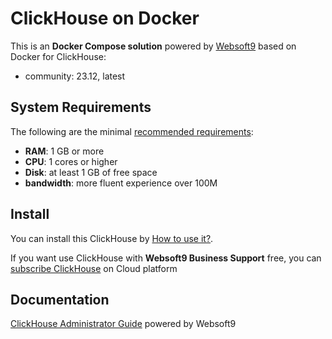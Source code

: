 # ClickHouse on Docker  

This is an **Docker Compose solution** powered by [Websoft9](https://www.websoft9.com) based on Docker for ClickHouse:


 - community:  23.12, latest


## System Requirements

The following are the minimal [recommended requirements](https://github.com/ClickHouse/ClickHouse/tree/master/docker):

* **RAM**: 1 GB or more
* **CPU**: 1 cores or higher
* **Disk**: at least 1 GB of free space
* **bandwidth**: more fluent experience over 100M  

## Install

You can install this ClickHouse by [How to use it?](https://github.com/Websoft9/docker-library#how-to-use-it).   

If you want use ClickHouse with **Websoft9 Business Support** free, you can [subscribe ClickHouse](https://www.websoft9.com/apps) on Cloud platform

## Documentation

[ClickHouse Administrator Guide](https://support.websoft9.com/docs/clickhouse) powered by Websoft9